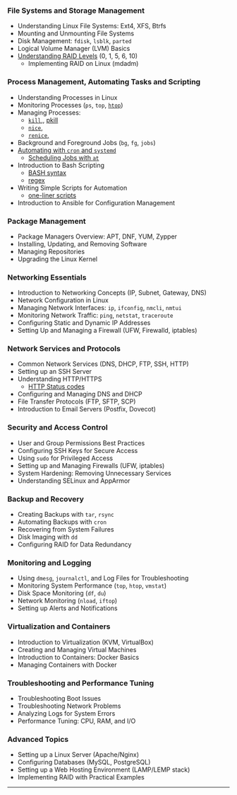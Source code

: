 
### **File Systems and Storage Management**
   - Understanding Linux File Systems: Ext4, XFS, Btrfs
   - Mounting and Unmounting File Systems
   - Disk Management: `fdisk`, `lsblk`, `parted`
   - Logical Volume Manager (LVM) Basics
   - [Understanding RAID Levels](https://github.com/IgorProkhorchuk/sysAdmin-notes/blob/raid/RAID-owerview.md) (0, 1, 5, 6, 10)
     - Implementing RAID on Linux (mdadm)

### **Process Management, Automating Tasks and Scripting**
   - Understanding Processes in Linux
   - Monitoring Processes (`ps`, `top`, [`htop`](https://github.com/IgorProkhorchuk/sysAdmin-notes/blob/d5673d5d07fd7fc6c851e108bb6db17234edecf7/htop.md))
   - Managing Processes:
       - [`kill`,](https://github.com/IgorProkhorchuk/sysAdmin-notes/blob/d5673d5d07fd7fc6c851e108bb6db17234edecf7/kill.md), [pkill]()
       - [`nice`,]()
       - [`renice`,]()
   - Background and Foreground Jobs (`bg`, `fg`, `jobs`)
   - [Automating with `cron` and `systemd`](https://github.com/IgorProkhorchuk/sysAdmin-notes/blob/89051b89d0cc86ab906c87d52b481f488cb60adc/scriptingTools/cron-systemd.md)
       - [Scheduling Jobs with `at`](https://github.com/IgorProkhorchuk/sysAdmin-notes/blob/89051b89d0cc86ab906c87d52b481f488cb60adc/scriptingTools/at-atd.md)
   - Introduction to Bash Scripting
       - [BASH syntax](https://github.com/IgorProkhorchuk/sysAdmin-notes/blob/d5673d5d07fd7fc6c851e108bb6db17234edecf7/BASH-syntax.md)
       - [regex](https://github.com/IgorProkhorchuk/sysAdmin-notes/blob/d15f9f968d7087174efaa49b26f9ac6f529e9b29/scriptingTools/regex.md)
   - Writing Simple Scripts for Automation
       - [one-liner scripts](https://github.com/IgorProkhorchuk/sysAdmin-notes/blob/d5673d5d07fd7fc6c851e108bb6db17234edecf7/one-liner-scripts.md)
   - Introduction to Ansible for Configuration Management

### **Package Management**
   - Package Managers Overview: APT, DNF, YUM, Zypper
   - Installing, Updating, and Removing Software
   - Managing Repositories
   - Upgrading the Linux Kernel

### **Networking Essentials**
   - Introduction to Networking Concepts (IP, Subnet, Gateway, DNS)
   - Network Configuration in Linux
   - Managing Network Interfaces: `ip`, `ifconfig`, `nmcli`, `nmtui`
   - Monitoring Network Traffic: `ping`, `netstat`, `traceroute`
   - Configuring Static and Dynamic IP Addresses
   - Setting Up and Managing a Firewall (UFW, Firewalld, iptables)

### **Network Services and Protocols**
   - Common Network Services (DNS, DHCP, FTP, SSH, HTTP)
   - Setting up an SSH Server
   - Understanding HTTP/HTTPS
       - [HTTP Status codes](https://github.com/IgorProkhorchuk/sysAdmin-notes/blob/web/http-status-codes.md)
   - Configuring and Managing DNS and DHCP
   - File Transfer Protocols (FTP, SFTP, SCP)
   - Introduction to Email Servers (Postfix, Dovecot)

### **Security and Access Control**
   - User and Group Permissions Best Practices
   - Configuring SSH Keys for Secure Access
   - Using `sudo` for Privileged Access
   - Setting up and Managing Firewalls (UFW, iptables)
   - System Hardening: Removing Unnecessary Services
   - Understanding SELinux and AppArmor

### **Backup and Recovery**
   - Creating Backups with `tar`, `rsync`
   - Automating Backups with `cron`
   - Recovering from System Failures
   - Disk Imaging with `dd`
   - Configuring RAID for Data Redundancy

### **Monitoring and Logging**
   - Using `dmesg`, `journalctl`, and Log Files for Troubleshooting
   - Monitoring System Performance (`top`, `htop`, `vmstat`)
   - Disk Space Monitoring (`df`, `du`)
   - Network Monitoring (`nload`, `iftop`)
   - Setting up Alerts and Notifications

### **Virtualization and Containers**
   - Introduction to Virtualization (KVM, VirtualBox)
   - Creating and Managing Virtual Machines
   - Introduction to Containers: Docker Basics
   - Managing Containers with Docker

### **Troubleshooting and Performance Tuning**
   - Troubleshooting Boot Issues
   - Troubleshooting Network Problems
   - Analyzing Logs for System Errors
   - Performance Tuning: CPU, RAM, and I/O

### **Advanced Topics**
   - Setting up a Linux Server (Apache/Nginx)
   - Configuring Databases (MySQL, PostgreSQL)
   - Setting up a Web Hosting Environment (LAMP/LEMP stack)
   - Implementing RAID with Practical Examples

---
